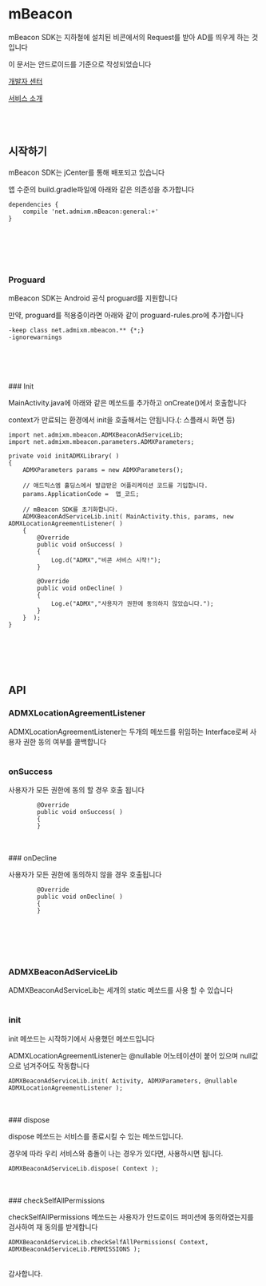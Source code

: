 # mBeacon
mBeacon SDK는 지하철에 설치된 비콘에서의 Request를 받아 AD를 띄우게 하는 것입니다

이 문서는 안드로이드를 기준으로 작성되었습니다

[개발자 센터](http://www.lubetr.com/mbeacon/mbeacon/)

[서비스 소개](http://www.mbeacon.kr)
</br>
</br>
</br>
</br>
## 시작하기

mBeacon SDK는 jCenter를 통해 배포되고 있습니다

앱 수준의 build.gradle파일에 아래와 같은 의존성을 추가합니다


```Gradle
dependencies {
    compile 'net.admixm.mBeacon:general:+'
}
```
</br>
</br>
</br>
</br>


### Proguard

mBeacon SDK는 Android 공식 proguard를 지원합니다

만약, proguard를 적용중이라면 아래와 같이 proguard-rules.pro에 추가합니다

```Gradle
-keep class net.admixm.mbeacon.** {*;}
-ignorewarnings
```
</br>
</br>
</br>
</br>
### Init

MainActivity.java에 아래와 같은 메쏘드를 추가하고 onCreate()에서 호출합니다

context가 만료되는 환경에서 init을 호출해서는 안됩니다.(: 스플래시 화면 등)

```Android
import net.admixm.mbeacon.ADMXBeaconAdServiceLib;
import net.admixm.mbeacon.parameters.ADMXParameters;

private void initADMXLibrary( )
{
    ADMXParameters params = new ADMXParameters();

    // 애드믹스엠 홀딩스에서 발급받은 어플리케이션 코드를 기입합니다.
    params.ApplicationCode =  앱_코드;

    // mBeacon SDK를 초기화합니다.
    ADMXBeaconAdServiceLib.init( MainActivity.this, params, new ADMXLocationAgreementListener( )
    {
        @Override
        public void onSuccess( )
        {
        	Log.d("ADMX","비콘 서비스 시작!");
        }

        @Override
        public void onDecline( )
        {
            Log.e("ADMX","사용자가 권한에 동의하지 않았습니다.");
        }
    }  );
}

```
</br>
</br>
</br>
</br>


## API

### ADMXLocationAgreementListener

ADMXLocationAgreementListener는 두개의 메쏘드를 위임하는 Interface로써 사용자 권한 동의 여부를 콜백합니다
</br>
</br>
### onSuccess

사용자가 모든 권한에 동의 할 경우 호출 됩니다

```Android
		@Override
        public void onSuccess( )
        {
        }
```
</br>
</br>
### onDecline

사용자가 모든 권한에 동의하지 않을 경우 호출됩니다


```Android
		@Override
        public void onDecline( )
        {
        }
```

</br>
</br>
</br>
</br>

### ADMXBeaconAdServiceLib

ADMXBeaconAdServiceLib는 세개의 static 메쏘드를 사용 할 수 있습니다
</br>
</br>
### init


init 메쏘드는 시작하기에서 사용했던 메쏘드입니다

ADMXLocationAgreementListener는 @nullable 어노테이션이 붙어 있으며 null값으로 넘겨주어도 작동합니다
```Android
ADMXBeaconAdServiceLib.init( Activity, ADMXParameters, @nullable ADMXLocationAgreementListener ); 
```
</br>
</br>
### dispose

dispose 메쏘드는 서비스를 종료시킬 수 있는 메쏘드입니다.

경우에 따라 우리 서비스와 충돌이 나는 경우가 있다면, 사용하시면 됩니다.

```Android
ADMXBeaconAdServiceLib.dispose( Context );
```
</br>
</br>
### checkSelfAllPermissions

checkSelfAllPermissions 메쏘드는 사용자가 안드로이드 퍼미션에 동의하였는지를 검사하여 재 동의를 받게합니다

```Android
ADMXBeaconAdServiceLib.checkSelfAllPermissions( Context, ADMXBeaconAdServiceLib.PERMISSIONS );
```

</br>
감사합니다.
